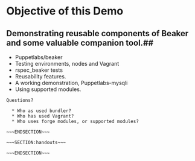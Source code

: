 <!SLIDE>
# Objective of this Demo #
## Demonstrating reusable components of Beaker and some valuable companion tool.##

* Puppetlabs/beaker
* Testing environments,  nodes and Vagrant
* rspec_beaker tests
* Reusability features.
* A working demonstration, Puppetlabs-mysqli
* Using supported modules.


~~~SECTION:notes~~~
Questions?

  * Who as used bundler?
  * Who has used Vagrant?
  * Who uses forge modules, or supported modules?

~~~ENDSECTION~~~

~~~SECTION:handouts~~~

~~~ENDSECTION~~~

